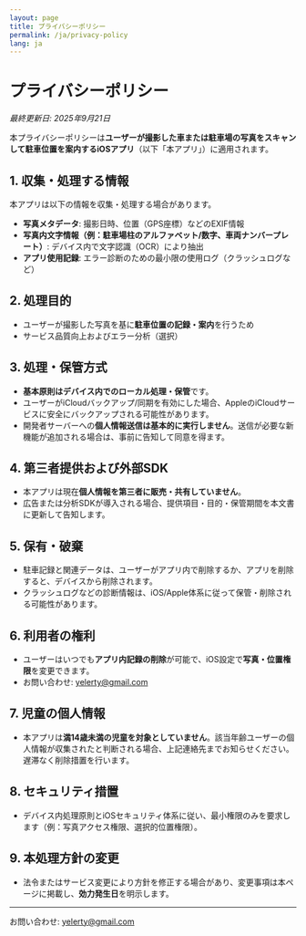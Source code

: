 ```yaml
---
layout: page
title: プライバシーポリシー
permalink: /ja/privacy-policy
lang: ja
---
```


# プライバシーポリシー

_最終更新日: 2025年9月21日_

本プライバシーポリシーは**ユーザーが撮影した車または駐車場の写真をスキャンして駐車位置を案内するiOSアプリ**（以下「本アプリ」）に適用されます。

## 1. 収集・処理する情報

本アプリは以下の情報を収集・処理する場合があります。

- **写真メタデータ**: 撮影日時、位置（GPS座標）などのEXIF情報
- **写真内文字情報（例：駐車場柱のアルファベット/数字、車両ナンバープレート）**: デバイス内で文字認識（OCR）により抽出
- **アプリ使用記録**: エラー診断のための最小限の使用ログ（クラッシュログなど）

## 2. 処理目的

- ユーザーが撮影した写真を基に**駐車位置の記録・案内**を行うため
- サービス品質向上およびエラー分析（選択）

## 3. 処理・保管方式

- **基本原則はデバイス内でのローカル処理・保管**です。
- ユーザーがiCloudバックアップ/同期を有効にした場合、AppleのiCloudサービスに安全にバックアップされる可能性があります。
- 開発者サーバーへの**個人情報送信は基本的に実行しません**。送信が必要な新機能が追加される場合は、事前に告知して同意を得ます。

## 4. 第三者提供および外部SDK

- 本アプリは現在**個人情報を第三者に販売・共有していません**。
- 広告または分析SDKが導入される場合、提供項目・目的・保管期間を本文書に更新して告知します。

## 5. 保有・破棄

- 駐車記録と関連データは、ユーザーがアプリ内で削除するか、アプリを削除すると、デバイスから削除されます。
- クラッシュログなどの診断情報は、iOS/Apple体系に従って保管・削除される可能性があります。

## 6. 利用者の権利

- ユーザーはいつでも**アプリ内記録の削除**が可能で、iOS設定で**写真・位置権限**を変更できます。
- お問い合わせ: [yelerty@gmail.com](mailto:yelerty@gmail.com)

## 7. 児童の個人情報

- 本アプリは**満14歳未満の児童を対象としていません**。該当年齢ユーザーの個人情報が収集されたと判断される場合、上記連絡先までお知らせください。遅滞なく削除措置を行います。

## 8. セキュリティ措置

- デバイス内処理原則とiOSセキュリティ体系に従い、最小権限のみを要求します（例：写真アクセス権限、選択的位置権限）。

## 9. 本処理方針の変更

- 法令またはサービス変更により方針を修正する場合があり、変更事項は本ページに掲載し、**効力発生日**を明示します。

---

お問い合わせ: [yelerty@gmail.com](mailto:yelerty@gmail.com)